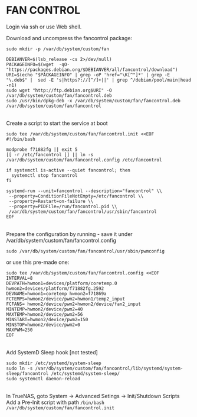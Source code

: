 # FAN CONTROL 

Login via ssh or use Web shell.

Download and uncompress the fancontrol package:

    sudo mkdir -p /var/db/system/custom/fan
   
    DEBIANVER=$(lsb_release -cs 2>/dev/null)
    PACKAGEINFO=$(wget  -qO- "https://packages.debian.org/$DEBIANVER/all/fancontrol/download")
    URI=$(echo "$PACKAGEINFO" | grep -oP 'href="\K[^"]*' | grep -E "\.deb$" |  sed -E 's|https?://[^/]+||' | grep ^/debian/pool/main|head -n1)
    sudo wget "http://ftp.debian.org$URI" -O /var/db/system/custom/fan/fancontrol.deb
    sudo /usr/bin/dpkg-deb -x /var/db/system/custom/fan/fancontrol.deb /var/db/system/custom/fan/fancontrol

\
Create a script to start the service at boot

    sudo tee /var/db/system/custom/fan/fancontrol.init <<EOF
    #!/bin/bash
    
    modprobe f71882fg || exit 5
    [[ -r /etc/fancontrol ]] || ln -s /var/db/system/custom/fan/fancontrol.config /etc/fancontrol
    
    if systemctl is-active --quiet fancontrol; then
      systemctl stop fancontrol
    fi
    
    systemd-run --unit=fancontrol --description="fancontrol" \\
     --property=ConditionFileNotEmpty=/etc/fancontrol \\
     --property=Restart=on-failure \\
     --property=PIDFile=/run/fancontrol.pid \\
     /var/db/system/custom/fan/fancontrol/usr/sbin/fancontrol
    EOF

\
Prepare the configuration by running - save it under /var/db/system/custom/fan/fancontrol.config

    sudo /var/db/system/custom/fan/fancontrol/usr/sbin/pwmconfig

or use this pre-made one:

    sudo tee /var/db/system/custom/fan/fancontrol.config <<EOF
    INTERVAL=8
    DEVPATH=hwmon1=devices/platform/coretemp.0 hwmon2=devices/platform/f71882fg.2592
    DEVNAME=hwmon1=coretemp hwmon2=f71869a
    FCTEMPS=hwmon2/device/pwm2=hwmon1/temp2_input
    FCFANS= hwmon2/device/pwm2=hwmon2/device/fan2_input
    MINTEMP=hwmon2/device/pwm2=40
    MAXTEMP=hwmon2/device/pwm2=56
    MINSTART=hwmon2/device/pwm2=150
    MINSTOP=hwmon2/device/pwm2=0
    MAXPWM=250
    EOF

\
Add SystemD Sleep hook [not tested]

    sudo mkdir /etc/systemd/system-sleep
    sudo ln -s /var/db/system/custom/fan/fancontrol/lib/systemd/system-sleep/fancontrol /etc/systemd/system-sleep/
    sudo systemctl daemon-reload

\
In TrueNAS, goto System -> Advanced Setings -> Init/Shutdown Scripts
\
Add a Pre-Init script with path `/bin/bash /var/db/system/custom/fan/fancontrol.init`

